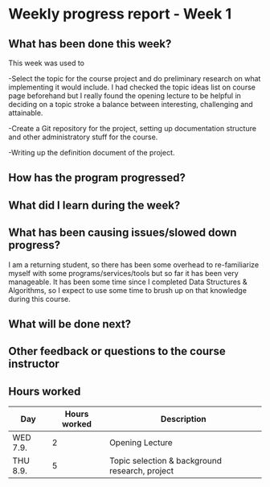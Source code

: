 # Weekly progress report - Week 1

## What has been done this week?
This week was used to

-Select the topic for the course project and do preliminary research on what implementing it would include. I had checked the topic ideas list on course page beforehand but I really found the opening lecture to be helpful in deciding on a topic stroke a balance between interesting, challenging and attainable.

-Create a Git repository for the project, setting up documentation structure and other administratory stuff for the course.

-Writing up the definition document of the project.


## How has the program progressed?

## What did I learn during the week?

## What has been causing issues/slowed down progress?
I am a returning student, so there has been some overhead to re-familiarize myself with some programs/services/tools but so far it has been very manageable. It has been some time since I completed Data Structures & Algorithms, so I expect to use some time to brush up on that knowledge during this course.

## What will be done next?

## Other feedback or questions to the course instructor

## Hours worked
| Day      | Hours worked | Description |
|----------|--------------|-------------|
| WED 7.9. | 2            | Opening Lecture |
| THU 8.9. | 5            | Topic selection & background research, project |setup, documentation |